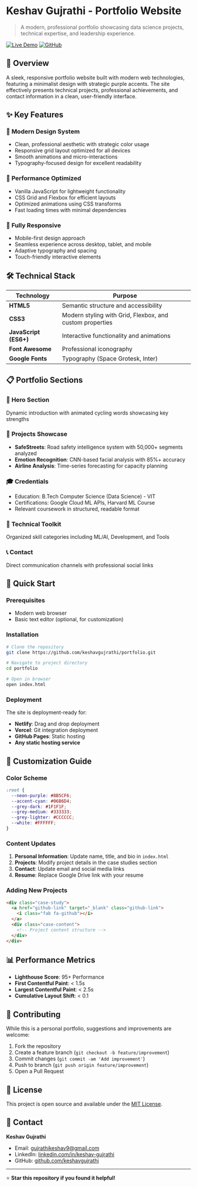 # Keshav Gujrathi - Portfolio Website

> A modern, professional portfolio showcasing data science projects, technical expertise, and leadership experience.

[![Live Demo](https://img.shields.io/badge/Live-Demo-brightgreen?style=for-the-badge)](https://keshav-portfolio.netlify.app)
[![GitHub](https://img.shields.io/badge/GitHub-Repository-black?style=for-the-badge&logo=github)](https://github.com/keshavgujrathi/portfolio)

## 🎯 Overview

A sleek, responsive portfolio website built with modern web technologies, featuring a minimalist design with strategic purple accents. The site effectively presents technical projects, professional achievements, and contact information in a clean, user-friendly interface.

## ✨ Key Features

### 🎨 **Modern Design System**
- Clean, professional aesthetic with strategic color usage
- Responsive grid layout optimized for all devices
- Smooth animations and micro-interactions
- Typography-focused design for excellent readability

### 🚀 **Performance Optimized**
- Vanilla JavaScript for lightweight functionality
- CSS Grid and Flexbox for efficient layouts
- Optimized animations using CSS transforms
- Fast loading times with minimal dependencies

### 📱 **Fully Responsive**
- Mobile-first design approach
- Seamless experience across desktop, tablet, and mobile
- Adaptive typography and spacing
- Touch-friendly interactive elements

## 🛠️ Technical Stack

| Technology | Purpose |
|------------|---------|
| **HTML5** | Semantic structure and accessibility |
| **CSS3** | Modern styling with Grid, Flexbox, and custom properties |
| **JavaScript (ES6+)** | Interactive functionality and animations |
| **Font Awesome** | Professional iconography |
| **Google Fonts** | Typography (Space Grotesk, Inter) |

## 📋 Portfolio Sections

### 🎯 **Hero Section**
Dynamic introduction with animated cycling words showcasing key strengths

### 💼 **Projects Showcase**
- **SafeStreets**: Road safety intelligence system with 50,000+ segments analyzed
- **Emotion Recognition**: CNN-based facial analysis with 85%+ accuracy
- **Airline Analysis**: Time-series forecasting for capacity planning

### 🎓 **Credentials**
- Education: B.Tech Computer Science (Data Science) - VIT
- Certifications: Google Cloud ML APIs, Harvard ML Course
- Relevant coursework in structured, readable format

### 🔧 **Technical Toolkit**
Organized skill categories including ML/AI, Development, and Tools

### 📞 **Contact**
Direct communication channels with professional social links

## 🚀 Quick Start

### Prerequisites
- Modern web browser
- Basic text editor (optional, for customization)

### Installation

```bash
# Clone the repository
git clone https://github.com/keshavgujrathi/portfolio.git

# Navigate to project directory
cd portfolio

# Open in browser
open index.html
```

### Deployment
The site is deployment-ready for:
- **Netlify**: Drag and drop deployment
- **Vercel**: Git integration deployment
- **GitHub Pages**: Static hosting
- **Any static hosting service**

## 🎨 Customization Guide

### Color Scheme
```css
:root {
  --neon-purple: #8B5CF6;
  --accent-cyan: #06B6D4;
  --grey-dark: #1F1F1F;
  --grey-medium: #333333;
  --grey-lighter: #CCCCCC;
  --white: #FFFFFF;
}
```

### Content Updates
1. **Personal Information**: Update name, title, and bio in `index.html`
2. **Projects**: Modify project details in the case studies section
3. **Contact**: Update email and social media links
4. **Resume**: Replace Google Drive link with your resume

### Adding New Projects
```html
<div class="case-study">
  <a href="github-link" target="_blank" class="github-link">
    <i class="fab fa-github"></i>
  </a>
  <div class="case-content">
    <!-- Project content structure -->
  </div>
</div>
```

## 📊 Performance Metrics

- **Lighthouse Score**: 95+ Performance
- **First Contentful Paint**: < 1.5s
- **Largest Contentful Paint**: < 2.5s
- **Cumulative Layout Shift**: < 0.1

## 🤝 Contributing

While this is a personal portfolio, suggestions and improvements are welcome:

1. Fork the repository
2. Create a feature branch (`git checkout -b feature/improvement`)
3. Commit changes (`git commit -am 'Add improvement'`)
4. Push to branch (`git push origin feature/improvement`)
5. Open a Pull Request

## 📄 License

This project is open source and available under the [MIT License](LICENSE).

## 📧 Contact

**Keshav Gujrathi**
- Email: [gujrathikeshav9@gmail.com](mailto:gujrathikeshav9@gmail.com)
- LinkedIn: [linkedin.com/in/keshav-gujrathi](https://linkedin.com/in/keshav-gujrathi)
- GitHub: [github.com/keshavgujrathi](https://github.com/keshavgujrathi)

---

⭐ **Star this repository if you found it helpful!**
